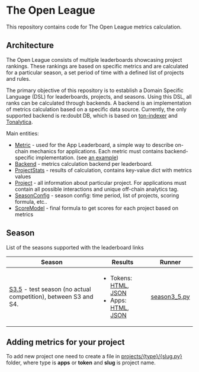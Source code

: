 # The Open League

This repository contains code for The Open League metrics calculation.

## Architecture

The Open League consists of multiple leaderboards showcasing project rankings. 
These rankings are based on specific metrics and are calculated for a particular season, 
a set period of time with a defined list of projects and rules.

The primary objective of this repository is to establish a Domain Specific Language (DSL) 
for leaderboards, projects, and seasons. Using this DSL, all ranks can be calculated 
through backends. A backend is an implementation of metrics calculation based on a 
specific data source. Currently, the only supported backend is re:doubt DB, 
which is based on [ton-indexer](https://github.com/re-doubt/ton-indexer) and 
[Tonalytica](https://tonalytica.redoubt.online/).

Main entities:
* [Metric](./models/metrics/) - used for the App Leaderboard, a simple way to describe
on-chain mechanics for applications. Each metric must contains backend-specific implementation.
(see [an example](./models/metrics/smc_interaction.py))
* [Backend](./backends) - metrics calculation backend per leaderboard. 
* [ProjectStats](./models/results.py) - results of calculation, contains key-value dict with metrics values
* [Project](./projects) - all information about particular project. For applications
must contain all possible interactions and unique off-chain analytics tag.
* [SeasonConfig](./models/season_config.py) - season config: time period, list of projects,
scoring formula, etc..
* [ScoreModel](./models/scores.py) - final formula to get scores for each project based on metrics

## Season

List of the seasons supported with the leaderboard links

| Season | Results                                                                                                                                                                                                                                                                                                                                                                          | Runner                                 |
|--------|----------------------------------------------------------------------------------------------------------------------------------------------------------------------------------------------------------------------------------------------------------------------------------------------------------------------------------------------------------------------------------|----------------------------------------|
|  [S3.5](./seasons/s3_5.py) - test season (no actual competition), between S3 and S4.      | <ul><li>Tokens: [HTML](https://the-open-league-static-data.s3.amazonaws.com/season/s3_5/token.html), [JSON](https://the-open-league-static-data.s3.amazonaws.com/season/s3_5/token.json)</li><li>Apps: [HTML](https://the-open-league-static-data.s3.amazonaws.com/season/s3_5/app.html), [JSON](https://the-open-league-static-data.s3.amazonaws.com/season/s3_5/app.json)</ul> | [season3_5.py](./runners/season3_5.py) |

## Adding metrics for your project

To add new project one need to create a file in [projects/{type}/{slug.py}](./projects) folder,
where type is __apps__ or __token__ and __slug__ is project name.
 
